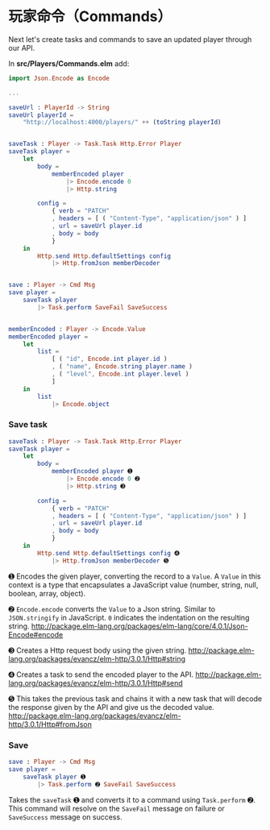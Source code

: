 # 玩家命令（Commands）

Next let's create tasks and commands to save an updated player through our API.

In __src/Players/Commands.elm__ add:

```elm
import Json.Encode as Encode

...

saveUrl : PlayerId -> String
saveUrl playerId =
    "http://localhost:4000/players/" ++ (toString playerId)


saveTask : Player -> Task.Task Http.Error Player
saveTask player =
    let
        body =
            memberEncoded player
                |> Encode.encode 0
                |> Http.string

        config =
            { verb = "PATCH"
            , headers = [ ( "Content-Type", "application/json" ) ]
            , url = saveUrl player.id
            , body = body
            }
    in
        Http.send Http.defaultSettings config
            |> Http.fromJson memberDecoder


save : Player -> Cmd Msg
save player =
    saveTask player
        |> Task.perform SaveFail SaveSuccess


memberEncoded : Player -> Encode.Value
memberEncoded player =
    let
        list =
            [ ( "id", Encode.int player.id )
            , ( "name", Encode.string player.name )
            , ( "level", Encode.int player.level )
            ]
    in
        list
            |> Encode.object
```

### Save task

```elm
saveTask : Player -> Task.Task Http.Error Player
saveTask player =
    let
        body =
            memberEncoded player ➊
                |> Encode.encode 0 ➋
                |> Http.string ➌

        config =
            { verb = "PATCH"
            , headers = [ ( "Content-Type", "application/json" ) ]
            , url = saveUrl player.id
            , body = body
            }
    in
        Http.send Http.defaultSettings config ➍
            |> Http.fromJson memberDecoder ➎
```

➊ Encodes the given player, converting the record to a `Value`. A `Value` in this context is a type that encapsulates a JavaScript value (number, string, null, boolean, array, object).

➋ `Encode.encode` converts the `Value` to a Json string.
Similar to `JSON.stringify` in JavaScript. `0` indicates the indentation on the resulting string.
<http://package.elm-lang.org/packages/elm-lang/core/4.0.1/Json-Encode#encode>

➌ Creates a Http request body using the given string. <http://package.elm-lang.org/packages/evancz/elm-http/3.0.1/Http#string>

➍ Creates a task to send the encoded player to the API.
<http://package.elm-lang.org/packages/evancz/elm-http/3.0.1/Http#send>

➎ This takes the previous task and chains it with a new task that will decode the response given by the API and give us the decoded value.
<http://package.elm-lang.org/packages/evancz/elm-http/3.0.1/Http#fromJson>

### Save

```elm
save : Player -> Cmd Msg
save player =
    saveTask player ➊
        |> Task.perform ➋ SaveFail SaveSuccess
```

Takes the `saveTask` ➊ and converts it to a command using `Task.perform` ➋. This command will resolve on the `SaveFail` message on failure or `SaveSuccess` message on success.
